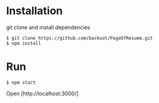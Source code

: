 
# Installation

git clone and install dependencies

```
$ git clone https://github.com/backuot/PageOfResume.git
$ npm install
```

# Run

```
$ npm start
```

Open [http://localhost:3000/]  

